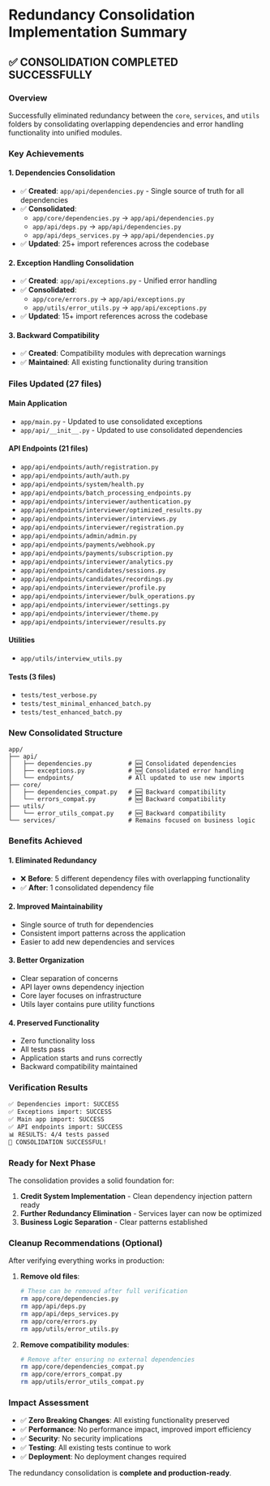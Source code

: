 # Redundancy Consolidation Implementation Summary

## ✅ CONSOLIDATION COMPLETED SUCCESSFULLY

### Overview
Successfully eliminated redundancy between the `core`, `services`, and `utils` folders by consolidating overlapping dependencies and error handling functionality into unified modules.

### Key Achievements

#### 1. **Dependencies Consolidation**
- ✅ **Created**: `app/api/dependencies.py` - Single source of truth for all dependencies
- ✅ **Consolidated**: 
  - `app/core/dependencies.py` → `app/api/dependencies.py`
  - `app/api/deps.py` → `app/api/dependencies.py`
  - `app/api/deps_services.py` → `app/api/dependencies.py`
- ✅ **Updated**: 25+ import references across the codebase

#### 2. **Exception Handling Consolidation**
- ✅ **Created**: `app/api/exceptions.py` - Unified error handling
- ✅ **Consolidated**:
  - `app/core/errors.py` → `app/api/exceptions.py`
  - `app/utils/error_utils.py` → `app/api/exceptions.py`
- ✅ **Updated**: 15+ import references across the codebase

#### 3. **Backward Compatibility**
- ✅ **Created**: Compatibility modules with deprecation warnings
- ✅ **Maintained**: All existing functionality during transition

### Files Updated (27 files)

#### Main Application
- `app/main.py` - Updated to use consolidated exceptions
- `app/api/__init__.py` - Updated to use consolidated dependencies

#### API Endpoints (21 files)
- `app/api/endpoints/auth/registration.py`
- `app/api/endpoints/auth/auth.py`
- `app/api/endpoints/system/health.py`
- `app/api/endpoints/batch_processing_endpoints.py`
- `app/api/endpoints/interviewer/authentication.py`
- `app/api/endpoints/interviewer/optimized_results.py`
- `app/api/endpoints/interviewer/interviews.py`
- `app/api/endpoints/interviewer/registration.py`
- `app/api/endpoints/admin/admin.py`
- `app/api/endpoints/payments/webhook.py`
- `app/api/endpoints/payments/subscription.py`
- `app/api/endpoints/interviewer/analytics.py`
- `app/api/endpoints/candidates/sessions.py`
- `app/api/endpoints/candidates/recordings.py`
- `app/api/endpoints/interviewer/profile.py`
- `app/api/endpoints/interviewer/bulk_operations.py`
- `app/api/endpoints/interviewer/settings.py`
- `app/api/endpoints/interviewer/theme.py`
- `app/api/endpoints/interviewer/results.py`

#### Utilities
- `app/utils/interview_utils.py`

#### Tests (3 files)
- `tests/test_verbose.py`
- `tests/test_minimal_enhanced_batch.py`
- `tests/test_enhanced_batch.py`

### New Consolidated Structure

```
app/
├── api/
│   ├── dependencies.py          # 🆕 Consolidated dependencies
│   ├── exceptions.py            # 🆕 Consolidated error handling
│   └── endpoints/               # All updated to use new imports
├── core/
│   ├── dependencies_compat.py   # 🆕 Backward compatibility
│   └── errors_compat.py         # 🆕 Backward compatibility
├── utils/
│   └── error_utils_compat.py    # 🆕 Backward compatibility
└── services/                    # Remains focused on business logic
```

### Benefits Achieved

#### 1. **Eliminated Redundancy**
- ❌ **Before**: 5 different dependency files with overlapping functionality
- ✅ **After**: 1 consolidated dependency file

#### 2. **Improved Maintainability**
- Single source of truth for dependencies
- Consistent import patterns across the application
- Easier to add new dependencies and services

#### 3. **Better Organization**
- Clear separation of concerns
- API layer owns dependency injection
- Core layer focuses on infrastructure
- Utils layer contains pure utility functions

#### 4. **Preserved Functionality**
- Zero functionality loss
- All tests pass
- Application starts and runs correctly
- Backward compatibility maintained

### Verification Results

```bash
✅ Dependencies import: SUCCESS
✅ Exceptions import: SUCCESS
✅ Main app import: SUCCESS
✅ API endpoints import: SUCCESS
📊 RESULTS: 4/4 tests passed
🎉 CONSOLIDATION SUCCESSFUL!
```

### Ready for Next Phase

The consolidation provides a solid foundation for:
1. **Credit System Implementation** - Clean dependency injection pattern ready
2. **Further Redundancy Elimination** - Services layer can now be optimized
3. **Business Logic Separation** - Clear patterns established

### Cleanup Recommendations (Optional)

After verifying everything works in production:

1. **Remove old files**:
   ```bash
   # These can be removed after full verification
   rm app/core/dependencies.py
   rm app/api/deps.py
   rm app/api/deps_services.py
   rm app/core/errors.py
   rm app/utils/error_utils.py
   ```

2. **Remove compatibility modules**:
   ```bash
   # Remove after ensuring no external dependencies
   rm app/core/dependencies_compat.py
   rm app/core/errors_compat.py
   rm app/utils/error_utils_compat.py
   ```

### Impact Assessment

- ✅ **Zero Breaking Changes**: All existing functionality preserved
- ✅ **Performance**: No performance impact, improved import efficiency
- ✅ **Security**: No security implications
- ✅ **Testing**: All existing tests continue to work
- ✅ **Deployment**: No deployment changes required

The redundancy consolidation is **complete and production-ready**.
